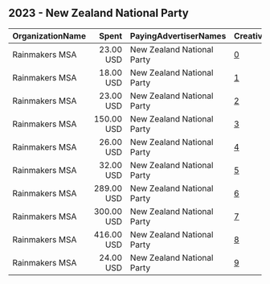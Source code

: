 ## 2023 - New Zealand National Party 
|OrganizationName|Spent|PayingAdvertiserNames|CreativeUrls|Impressions|Genders|AgeBrackets|CountryCodes|BillingAddresses|CandidateBallotInformation|
|:---|---:|:---|:---|---:|:---|:---|:---|:---|:---|
|Rainmakers MSA|23.00 USD|New Zealand National Party|[0](https://www.snap.com/political-ads/asset/3821eabc05259d494c0078cea32784801ab68ed69ac0e63c0f589ef399a4979c?mediaType=mp4)|7,908||18-24|new zealand|"5 Eglon Street, Parnell,Auckland,1052,NZ"||
|Rainmakers MSA|18.00 USD|New Zealand National Party|[1](https://www.snap.com/political-ads/asset/40a55042c3e3e4e70242038ba9abdd25d2a7669072a7b93fdaaf08119861dae2?mediaType=mp4)|5,579||18-24|new zealand|"5 Eglon Street, Parnell,Auckland,1052,NZ"||
|Rainmakers MSA|23.00 USD|New Zealand National Party|[2](https://www.snap.com/political-ads/asset/50529fc0b701e1bd7dbd0a7cf04ceb321d3734dddfa8fafcb8ee3a85a71873d4?mediaType=mp4)|34,887|||new zealand|"5 Eglon Street, Parnell,Auckland,1052,NZ"||
|Rainmakers MSA|150.00 USD|New Zealand National Party|[3](https://www.snap.com/political-ads/asset/5fbf5f801e39fe6d70ed8b934fcb6fb90aa0cfca6d0f07c4b083f8a4ed1bdce6?mediaType=mp4)|157,553|||new zealand|"5 Eglon Street, Parnell,Auckland,1052,NZ"||
|Rainmakers MSA|26.00 USD|New Zealand National Party|[4](https://www.snap.com/political-ads/asset/a49500587072ab647e55af37eef00cceb04ed99e3335161c0f6d27c83ebc4b07?mediaType=mp4)|15,109|||new zealand|"5 Eglon Street, Parnell,Auckland,1052,NZ"||
|Rainmakers MSA|32.00 USD|New Zealand National Party|[5](https://www.snap.com/political-ads/asset/85811a93d86b506efd382662c878b0c78a304660fcee5895ca601d6e99f42f37?mediaType=mp4)|8,787||18-24|new zealand|"5 Eglon Street, Parnell,Auckland,1052,NZ"||
|Rainmakers MSA|289.00 USD|New Zealand National Party|[6](https://www.snap.com/political-ads/asset/51fd2514b72a2f6bef6f162ce7af0175bd06eb4c5179c5f831face232958242f?mediaType=mp4)|117,634||18-24|new zealand|"5 Eglon Street, Parnell,Auckland,1052,NZ"||
|Rainmakers MSA|300.00 USD|New Zealand National Party|[7](https://www.snap.com/political-ads/asset/dfda3781f0e2977696c809d93ad602f979641f2835553887d4a0a11a7617363b?mediaType=mp4)|204,032|||new zealand|"5 Eglon Street, Parnell,Auckland,1052,NZ"||
|Rainmakers MSA|416.00 USD|New Zealand National Party|[8](https://www.snap.com/political-ads/asset/6f8be1d6dc5130fbc5586070d63c778fe2127284642c4bef043c441a26d51bc7?mediaType=mp4)|223,286||18-24|new zealand|"5 Eglon Street, Parnell,Auckland,1052,NZ"||
|Rainmakers MSA|24.00 USD|New Zealand National Party|[9](https://www.snap.com/political-ads/asset/ac36f888d02db374febe0f2cb93c696892a502d4e029167d76a5f312418acd5f?mediaType=mp4)|22,157|||new zealand|"5 Eglon Street, Parnell,Auckland,1052,NZ"||
